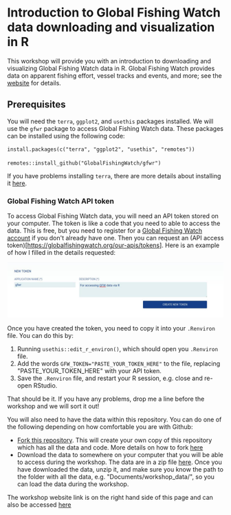 # Introduction to Global Fishing Watch data downloading and visualization in R

This workshop will provide you with an introduction to downloading and visualizing Global Fishing Watch data in R. Global Fishing Watch provides data on apparent fishing effort, vessel tracks and events, and more; see the [website](https://globalfishingwatch.org/) for details.

## Prerequisites

You will need the `terra`, `ggplot2`, and `usethis` packages installed. We will use the `gfwr` package to access Global Fishing Watch data. These packages can be installed using the following code:

```         
install.packages(c("terra", "ggplot2", "usethis", "remotes"))

remotes::install_github("GlobalFishingWatch/gfwr")
```

If you have problems installing `terra`, there are more details about installing it [here](https://rspatial.github.io/terra/index.html).

### Global Fishing Watch API token

To access Global Fishing Watch data, you will need an API token stored on your computer. The token is like a code that you need to able to access the data. This is free, but you need to register for a [Global Fishing Watch account](https://gateway.api.globalfishingwatch.org/auth?client=gfw&callback=https%3A%2F%2Fglobalfishingwatch.org%2Four-apis%2Ftokens&locale=en&_gl=1*cxpc0o*_gcl_au*NTAwNjIxOTE5LjE3Mzc1MTkzMTY.*_ga*MTQxNzMzMDU2NC4xNzM3NTE5MzE2*_ga_5W83X3EYGW*MTczNzUxOTMxNi4xLjEuMTczNzUyMTEyMC42MC4wLjEwNjUwNzY1MjM.*_ga_M5J2ZHDZMV*MTczNzUxOTMxNi4xLjEuMTczNzUyMTEyNi42MC4wLjE1NjQ4Njc1NzU.) if you don't already have one. Then you can request an (API access token)[<https://globalfishingwatch.org/our-apis/tokens>]. Here is an example of how I filled in the details requested:

![](figures/gfw_api_token.jpeg)

Once you have created the token, you need to copy it into your `.Renviron` file. You can do this by:

1.  Running `usethis::edit_r_environ()`, which should open you `.Renviron` file.
2.  Add the words `GFW_TOKEN="PASTE_YOUR_TOKEN_HERE"` to the file, replacing "PASTE_YOUR_TOKEN_HERE" with your API token. 
3.  Save the `.Renviron` file, and restart your R session, e.g. close and re-open RStudio.

That should be it. If you have any problems, drop me a line before the workshop and we will sort it out!

You will also need to have the data within this repository. You can do one of the following depending on how comfortable you are with Github:

-   [Fork this repository](https://github.com/jflowernet/intro-terra/fork). This will create your own copy of this repository which has all the data and code. More details on how to fork [here](https://docs.github.com/en/pull-requests/collaborating-with-pull-requests/working-with-forks/fork-a-repo)
-   Download the data to somewhere on your computer that you will be able to access during the workshop. The data are in a zip file [here](https://github.com/jflowernet/intro-terra/raw/main/data/data.zip). Once you have downloaded the data, unzip it, and make sure you know the path to the folder with all the data, e.g. "Documents/workshop_data/", so you can load the data during the workshop.

The workshop website link is on the right hand side of this page and can also be accessed [here](https://jflowernet.github.io/intro-terra/)
